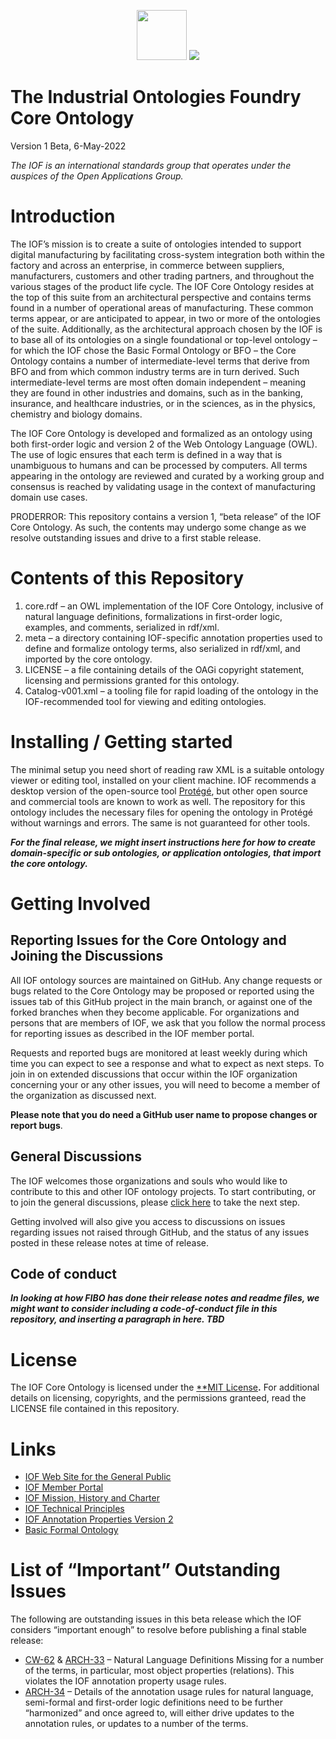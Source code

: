 ﻿<p align="center">
<img src="https://user-images.githubusercontent.com/12449023/166088434-b6761386-9b3f-4881-a891-c8ffdbde0fae.png" height="80">
<img src="https://user-images.githubusercontent.com/12449023/166088435-a9fcc4c7-f51d-443a-b1fd-9fe96a204f77.png" >
</p>

# The Industrial Ontologies Foundry Core Ontology

Version 1 Beta, 6-May-2022

*The IOF is an international standards group that operates under the auspices of the Open Applications Group.*

# Introduction

The IOF’s mission is to create a suite of ontologies intended to support digital manufacturing by facilitating cross-system integration both within the factory and across an enterprise, in commerce between suppliers, manufacturers, customers and other trading partners, and throughout the various stages of the product life cycle. The IOF Core Ontology resides at the top of this suite from an architectural perspective and contains terms found in a number of operational areas of manufacturing. These common terms appear, or are anticipated to appear, in two or more of the ontologies of the suite. Additionally, as the architectural approach chosen by the IOF is to base all of its ontologies on a single foundational or top-level ontology – for which the IOF chose the Basic Formal Ontology or BFO – the Core Ontology contains a number of intermediate-level terms that derive from BFO and from which common industry terms are in turn derived. Such intermediate-level terms are most often domain independent – meaning they are found in other industries and domains, such as in the banking, insurance, and healthcare industries, or in the sciences, as in the physics, chemistry and biology domains. 

The IOF Core Ontology is developed and formalized as an ontology using both first-order logic and version 2 of the Web Ontology Language (OWL). The use of logic ensures that each term is defined in a way that is unambiguous to humans and can be processed by computers. All terms appearing in the ontology are reviewed and curated by a working group and consensus is reached by validating usage in the context of manufacturing domain use cases.

PRODERROR: This repository contains a version 1, “beta release” of the IOF Core Ontology. As such, the contents may undergo some change as we resolve outstanding issues and drive to a first stable release. 

# Contents of this Repository

1. core.rdf – an OWL implementation of the IOF Core Ontology, inclusive of natural language definitions, formalizations in first-order logic, examples, and comments, serialized in rdf/xml.
1. meta – a directory containing IOF-specific annotation properties used to define and formalize ontology terms, also serialized in rdf/xml, and imported by the core ontology.
1. LICENSE – a file containing details of the OAGi copyright statement, licensing and permissions granted for this ontology.
1. Catalog-v001.xml – a tooling file for rapid loading of the ontology in the IOF-recommended tool for viewing and editing ontologies.

# Installing / Getting started

The minimal setup you need short of reading raw XML is a suitable ontology viewer or editing tool, installed on your client machine. IOF recommends a desktop version of the open-source tool [Protégé](https://protege.stanford.edu/), but other open source and commercial tools are known to work as well. The repository for this ontology includes the necessary files for opening the ontology in Protégé without warnings and errors. The same is not guaranteed for other tools. 

***For the final release, we might insert instructions here for how to create domain-specific or sub ontologies, or application ontologies, that import the core ontology.***

# Getting Involved

## Reporting Issues for the Core Ontology and Joining the Discussions

All IOF ontology sources are maintained on GitHub. Any change requests or bugs related to the Core Ontology may be proposed or reported using the issues tab of this GitHub project in the main branch, or against one of the forked branches when they become applicable. For organizations and persons that are members of IOF, we ask that you follow the normal process for reporting issues as described in the IOF member portal.

Requests and reported bugs are monitored at least weekly during which time you can expect to see a response and what to expect as next steps. To join in on extended discussions that occur within the IOF organization concerning your or any other issues, you will need to become a member of the organization as discussed next. 

**Please note that you do need a GitHub user name to propose changes or report bugs**. 

## General Discussions

The IOF welcomes those organizations and souls who would like to contribute to this and other IOF ontology projects. To start contributing, or to join the general discussions, please [click here](https://oagiscore.atlassian.net/wiki/spaces/IOF/overview) to take the next step. 

Getting involved will also give you access to discussions on issues regarding issues not raised through GitHub, and the status of any issues posted in these release notes at time of release.

## Code of conduct

***In looking at how FIBO has done their release notes and readme files, we might want to consider including a code-of-conduct file in this repository, and inserting a paragraph in here. TBD***

# License

The IOF Core Ontology is licensed under the [**MIT License](http://opensource.org/licenses/MIT)**.** For additional details on licensing, copyrights, and the permissions granteed, read the LICENSE file contained in this repository. 

# Links

- [IOF Web Site for the General Public](http://www.industrialontologies.org/) 
- [IOF Member Portal](https://oagiscore.atlassian.net/wiki/spaces/IOF/overview?homepageId=146047039) 
- [IOF Mission, History and Charter](https://www.industrialontologies.org/our-mission/)
- [IOF Technical Principles](https://www.industrialontologies.org/technical-principles/) 
- [IOF Annotation Properties Version 2](https://oagiscore.atlassian.net/wiki/spaces/IOF/pages/4399431681/IOF+Annotation+Properties+Version+2) 
- [Basic Formal Ontology](https://basic-formal-ontology.org/bfo-2020.html) 

# List of “Important” Outstanding Issues

The following are outstanding issues in this beta release which the IOF considers “important enough” to resolve before publishing a final stable release: 

- [CW-62](https://oagiscore.atlassian.net/browse/CW-62) & [ARCH-33](https://oagiscore.atlassian.net/browse/ARCH-33)  – Natural Language Definitions Missing for a number of the terms, in particular, most object properties (relations). This violates the IOF annotation property usage rules.
- [ARCH-34](https://oagiscore.atlassian.net/browse/ARCH-34) – Details of the annotation usage rules for natural language, semi-formal and first-order logic definitions need to be further “harmonized” and once agreed to, will either drive updates to the annotation rules, or updates to a number of the terms.
